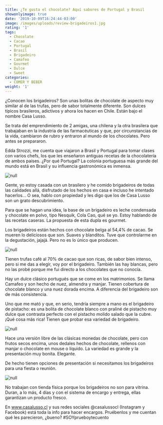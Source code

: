 ```yaml
---
title: ¿Te gusta el chocolate? Aquí sabores de Portugal y Brasil
showonlyimage: true
date: '2019-10-09T16:24:44-03:00'
image: /images/uploads/review-brigadeiros1.jpg
rating: '1'
tags:
  - Chocolate
  - Cacao
  - Portugal
  - Brasil
  - Brigadeiro
  - Camafeo
  - Gourmet
  - Dulce
  - Sweet
categories:
  - COMER Y BEBER
weight: '1'
---
```

¿Conocen los brigadeiros? Son unas bolitas de chocolate de aspecto muy similar al de las trufas, pero de sabor totalmente diferente. Son dulces típicos brasileros, adictivos y ahora los hacen en Chile. Están bajo el nombre Casa Lusso. 

<!--more-->

Se trata del emprendimiento de 2 amigas, una chilena y la otra brasilera que trabajaban en la industria de las farmacéuticas y que, por circunstancias de la vida, cambiaron de rubro y entraron al mundo de los chocolates. Pero antes se prepararon.

Edda Strozzi, me cuenta que viajaron a Brasil y Portugal para tomar clases con varios chefs, los que les enseñaron antiguas recetas de la chocolatería de ambos países. ¿Por qué Portugal? La colonia portuguesa más grande del mundo está en Brasil y su influencia gastronómica es inmensa.

![null](/images/uploads/review-brigadeiros-6.jpg)

Gente, yo estoy casada con un brasilero y he comido brigadeiros de todas las calidades allá, disfrutado de los hechos en casa e incluso he intentado hacerlos… O sea, hablo con propiedad y les digo que los de Casa Lusso son un grato descubrimiento.

Para que se hagan una idea, la base de un brigadeiro es leche condensada y chocolate en polvo, tipo Nesquik, Cola Cao, qué se yo. Estoy hablando de las recetas caseras. La propuesta de esta dupla es gourmet.

Los brigadeiros están hechos con chocolate belga al 54,4% de cacao. Se mueren lo deliciosos que son. Suaves y blanditos. Tuve que controlarme en la degustación, jajajá. Pero no es lo único que producen.

![null](/images/uploads/review-brigadeiros2.jpg)

Tienen trufas café al 70% de cacao que son ricas, de sabor bien intenso, pero si me das a elegir, voy por el brigadeiro. También las hay blancas, pero no las probé porque me fui directo a los chocolates que no conocía.

Hay un dulce clásico portugués que se come en los matrimonios. Se llama Camafeo y son hecho de nuez, almendra y manjar. Tienen cobertura de chocolate blanco y una nuez dorada encima. A diferencia del brigadeiro son de más consistencia. 

Uno que me mató y que, en serio, tendría siempre a mano es el brigadeiro de pistacho: es una bolita de chocolate blanco con praliné de pistacho muy dulce que contrasta perfecto con el pistacho molido salado que la cubre. ¡Qué cosa más rica! Tienen que probar esa variedad de brigadeiro.

![null](/images/uploads/review-brigadeiros-5.jpg)

Hace una versión libre de las clásicas monedas de chocolate, pero con frutos secos encima, unos dedales hechos de chocolate, rellenos con manjar o chocolate en mouse o líquido. 
La variedad es grande y la presentación muy bonita. Elegante. 

De hecho tienen opciones de presentación si necesitamos los brigadeiros para una fiesta o reunión.

![null](/images/uploads/review-brigadeiros-3.jpg)

No trabajan con tienda física porque los brigadeiros no son para vitrina. Duran, a lo más, 4 días y con el sistema de encargo y entrega, ellas garantizan un producto fresco. 

En www.casalusso.cl y sus redes sociales @casalussocl (Instagram y Facebook) está toda la info para hacer encargos. Pruébenlos y me cuentan qué les parecieron, ¿bueno? #SOYprueboytecuento
